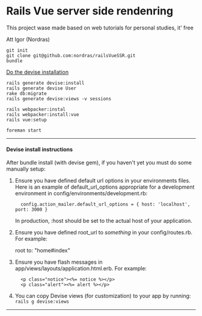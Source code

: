 # Rails Vue server side rendenring

This project wase made based on web tutorials for personal studies, it' free

Att
Igor (Nordras)

```
git init
git clone git@github.com:nordras/railsVueSSR.git
bundle
```

[Do the devise installation](#devise)  

```
rails generate devise:install
rails generate devise User
rake db:migrate
rails generate devise:views -v sessions
```

```
rails webpacker:instal
rails webpacker:install:vue
rails vue:setup

foreman start
```

---

#### Devise install instructions <a name="devise"></a>

After bundle install (with devise gem), if you haven't yet you must do some manually setup:

  1. Ensure you have defined default url options in your environments files. Here
     is an example of default_url_options appropriate for a development environment
     in config/environments/development.rb:
     ```
       config.action_mailer.default_url_options = { host: 'localhost', port: 3000 }
     ```
     In production, :host should be set to the actual host of your application.

  2. Ensure you have defined root_url to *something* in your config/routes.rb.
     For example:

       root to: "home#index"

  3. Ensure you have flash messages in app/views/layouts/application.html.erb.
     For example:
     ```
       <p class="notice"><%= notice %></p>
       <p class="alert"><%= alert %></p>
     ```
  4. You can copy Devise views (for customization) to your app by running:
    ```
    rails g devise:views
    ``` 
---

